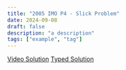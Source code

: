 ```yaml
---
title: "2005 IMO P4 - Slick Problem"
date: 2024-09-08
draft: false
description: "a description"
tags: ["example", "tag"]
---
```

[Video Solution](https://www.youtube.com/watch?v=-rRPkQrmzJw&t=2s)
[Typed Solution](2005_IMO_P4.pdf)

